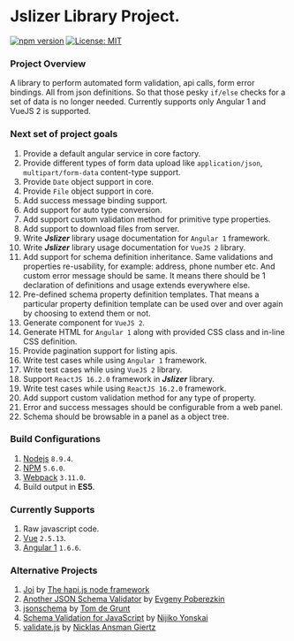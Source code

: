 # Jslizer Library Project.

[![npm version](https://badge.fury.io/js/jslizer.svg)](https://badge.fury.io/js/jslizer)  [![License: MIT](https://img.shields.io/badge/License-MIT-yellow.svg)](https://opensource.org/licenses/MIT)

### Project Overview
A library to perform automated form validation, api calls, form error bindings. All from json definitions. So that those pesky `if/else` checks for a set of data is no longer needed. Currently supports only Angular 1 and VueJS 2 is supported.

### Next set of project goals
1. Provide a default angular service in core factory.
2. Provide different types of form data upload like `application/json`, `multipart/form-data` content-type support.
3. Provide `Date` object support in core.
4. Provide `File` object support in core.
5. Add success message binding support.
6. Add support for auto type conversion.
7. Add support custom validation method for primitive type properties.
8. Add support to download files from server.
9. Write ***Jslizer*** library usage documentation for `Angular 1` framework.
10. Write ***Jslizer*** library usage documentation for `VueJS 2` library.
11. Add support for schema definition inheritance. Same validations and properties re-usability, for example: address, phone number etc. And custom error message should be same. It means there should be 1 declaration of definitions and usage extends everywhere else.
12. Pre-defined schema property definition templates. That means a particular property definition template can be used over and over again by choosing to extend them or not.
13. Generate component for `VueJS 2`.
14. Generate HTML for `Angular 1` along with provided CSS class and in-line CSS definition.
15. Provide pagination support for listing apis.
16. Write test cases while using `Angular 1` framework.
17. Write test cases while using `VueJS 2` library.
18. Support `ReactJS 16.2.0` framework in ***Jslizer*** library.
19. Write test cases while using `ReactJS 16.2.0` framework.
20. Add support custom validation method for any type of property.
21. Error and success messages should be configurable from a web panel.
22. Schema should be browsable in a panel as a object tree.

### Build Configurations
1. [Nodejs](https://nodejs.org/dist/latest-v8.x/docs/api/) `8.9.4`.
2. [NPM](https://docs.npmjs.com/) `5.6.0`.
3. [Webpack](https://webpack.js.org/concepts/configuration/) `3.11.0`.
4. Build output in **ES5**.

### Currently Supports
1. Raw javascript code.
2. [Vue](https://vuejs.org/v2/guide/) `2.5.13`.
3. [Angular 1](https://docs.angularjs.org/tutorial) `1.6.6`.

### Alternative Projects
1. [Joi](https://github.com/hapijs/joi) by [The hapi.js node framework](https://github.com/hapijs/)
2. [Another JSON Schema Validator](https://github.com/epoberezkin/ajv) by [Evgeny Poberezkin](https://github.com/epoberezkin/)
3. [jsonschema](https://github.com/tdegrunt/jsonschema) by [Tom de Grunt](https://github.com/tdegrunt/)
4. [Schema Validation for JavaScript](https://github.com/Nijikokun/Validator) by [Nijiko Yonskai](https://github.com/Nijikokun/)
5. [validate.js](https://github.com/ansman/validate.js) by [Nicklas Ansman Giertz](https://github.com/ansman/)
